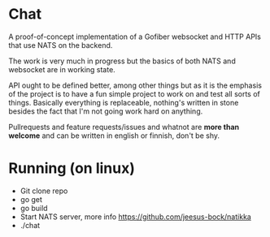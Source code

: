 # Chat

A proof-of-concept implementation of a Gofiber websocket and HTTP APIs that use NATS on the backend.

The work is very much in progress but the basics of both NATS and websocket are in working state.

API ought to be defined better, among other things but as it is the emphasis of the project is to
have a fun simple project to work on and test all sorts of things. Basically everything is replaceable,
nothing's written in stone besides the fact that I'm not going work hard on anything.

Pullrequests and feature requests/issues and whatnot are **more than welcome** and can be written in english
or finnish, don't be shy.

# Running (on linux)
- Git clone repo
- go get
- go build
- Start NATS server, more info https://github.com/jeesus-bock/natikka
- ./chat
